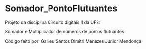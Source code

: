 # Somador_PontoFlutuantes
Projeto da disciplina Circuito digitais II da UFS:

Somador e Multiplicador de números de pontos flutuantes 

Código feito por:
Galileu Santos
Dimitri Menezes
Junior Mendonça
